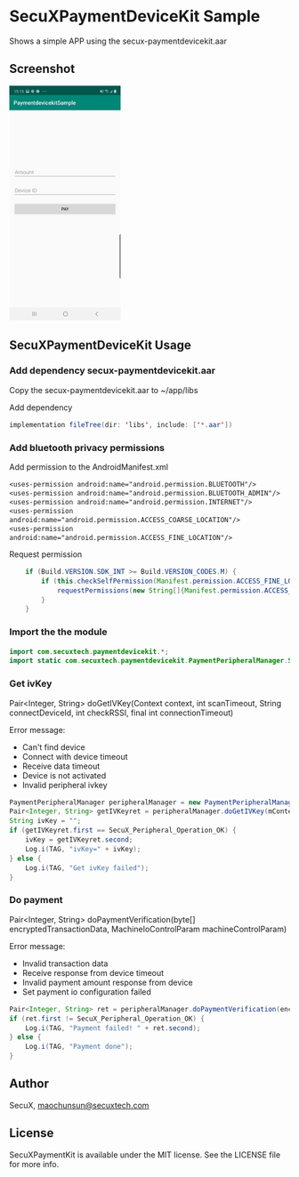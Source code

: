 # SecuXPaymentDeviceKit Sample

Shows a simple APP using the secux-paymentdevicekit.aar

## Screenshot

<p float="center">
<img src="Screenshot/screenshot1.jpg" width="200">
</p>

## SecuXPaymentDeviceKit Usage

### Add dependency secux-paymentdevicekit.aar

Copy the secux-paymentdevicekit.aar to ~/app/libs

Add dependency
```java
implementation fileTree(dir: 'libs', include: ['*.aar'])
```

### Add bluetooth privacy permissions

Add permission to the AndroidManifest.xml

    <uses-permission android:name="android.permission.BLUETOOTH"/>
    <uses-permission android:name="android.permission.BLUETOOTH_ADMIN"/>
    <uses-permission android:name="android.permission.INTERNET"/>
    <uses-permission android:name="android.permission.ACCESS_COARSE_LOCATION"/>
    <uses-permission android:name="android.permission.ACCESS_FINE_LOCATION"/>

Request permission

```java
    if (Build.VERSION.SDK_INT >= Build.VERSION_CODES.M) {
        if (this.checkSelfPermission(Manifest.permission.ACCESS_FINE_LOCATION) != PackageManager.PERMISSION_GRANTED) {
            requestPermissions(new String[]{Manifest.permission.ACCESS_FINE_LOCATION}, 1);
        }
    }
```

### Import the the module

```java 
import com.secuxtech.paymentdevicekit.*;
import static com.secuxtech.paymentdevicekit.PaymentPeripheralManager.SecuX_Peripheral_Operation_OK;
```

### Get ivKey

Pair<Integer, String> doGetIVKey(Context context, int scanTimeout, String connectDeviceId, int checkRSSI, final int connectionTimeout) 

Error message:

* Can't find device
* Connect with device timeout
* Receive data timeout
* Device is not activated
* Invalid peripheral ivkey

```java
PaymentPeripheralManager peripheralManager = new PaymentPeripheralManager();
Pair<Integer, String> getIVKeyret = peripheralManager.doGetIVKey(mContext, 5, devID, -80, 15);
String ivKey = "";
if (getIVKeyret.first == SecuX_Peripheral_Operation_OK) {
    ivKey = getIVKeyret.second;
    Log.i(TAG, "ivKey=" + ivKey);
} else {
    Log.i(TAG, "Get ivKey failed");
}
```
### Do payment

Pair<Integer, String>  doPaymentVerification(byte[] encryptedTransactionData, MachineIoControlParam machineControlParam) 

Error message:

* Invalid transaction data
* Receive response from device timeout
* Invalid payment amount response from device
* Set payment io configuration failed

```java
Pair<Integer, String> ret = peripheralManager.doPaymentVerification(encryptedData, machineIoControlParam);
if (ret.first != SecuX_Peripheral_Operation_OK) {
    Log.i(TAG, "Payment failed! " + ret.second);
} else {
    Log.i(TAG, "Payment done");
}
```

## Author

SecuX, maochunsun@secuxtech.com

## License

SecuXPaymentKit is available under the MIT license. See the LICENSE file for more info.
